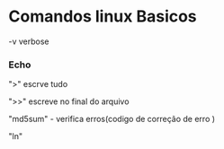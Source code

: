 Comandos linux Basicos
======================

-v verbose 

### Echo

">" escrve tudo

">>" escreve no final do arquivo 

"md5sum" - verifica erros(codigo de correção de erro ) 


"ln" 

